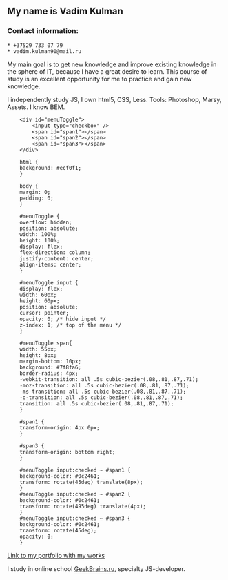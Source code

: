## My name is Vadim Kulman
###  Contact information: 
    * +37529 733 07 79
    * vadim.kulman90@mail.ru 

My main goal is to get new knowledge and improve existing knowledge in the sphere of IT, because I have a great desire to learn. This course of study is an excellent opportunity for me to practice and gain new knowledge.

I independently study JS,  I own html5, CSS, Less. Tools: Photoshop, Marsy, Assets. I know BEM.

        <div id="menuToggle">
            <input type="checkbox" />
            <span id="span1"></span>
            <span id="span2"></span>
            <span id="span3"></span>
        </div>
            
        html {
        background: #ecf0f1;
        }

        body {
        margin: 0; 
        padding: 0; 
        }

        #menuToggle {
        overflow: hidden;
        position: absolute;
        width: 100%;
        height: 100%;
        display: flex;
        flex-direction: column;
        justify-content: center;
        align-items: center;
        }

        #menuToggle input {
        display: flex;
        width: 60px;
        height: 60px;
        position: absolute;
        cursor: pointer;
        opacity: 0; /* hide input */
        z-index: 1; /* top of the menu */
        }

        #menuToggle span{
        width: 55px;
        height: 8px;
        margin-bottom: 10px;
        background: #7f8fa6;
        border-radius: 4px;
        -webkit-transition: all .5s cubic-bezier(.08,.81,.87,.71);
        -moz-transition: all .5s cubic-bezier(.08,.81,.87,.71);
        -ms-transition: all .5s cubic-bezier(.08,.81,.87,.71);
        -o-transition: all .5s cubic-bezier(.08,.81,.87,.71);
        transition: all .5s cubic-bezier(.08,.81,.87,.71);
        }

        #span1 {
        transform-origin: 4px 0px;
        }

        #span3 {
        transform-origin: bottom right;
        }

        #menuToggle input:checked ~ #span1 {
        background-color: #0c2461;
        transform: rotate(45deg) translate(8px);
        }
        #menuToggle input:checked ~ #span2 {
        background-color: #0c2461;
        transform: rotate(495deg) translate(4px);   
        }
        #menuToggle input:checked ~ #span3 {
        background-color: #0c2461;
        transform: rotate(45deg);
        opacity: 0;
        }

[Link to my portfolio with my works](https://vadim30.github.io)
       
I study in online school [GeekBrains.ru](https://geekbrains.ru), specialty JS-developer.


